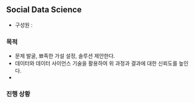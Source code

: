 ## Social Data Science 
- 구성원 : 

### 목적
- 문제 발굴, 뾰족한 가설 설정, 솔루션 제안한다.
- 데이터와 데이터 사이언스 기술을 활용하여 위 과정과 결과에 대한 신뢰도를 높인다.
- 

### 진행 상황


